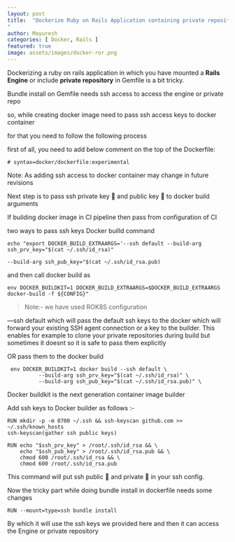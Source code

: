 ```yaml
---
layout: post
title:  "Dockerize Ruby on Rails Application containing private repository or mounted engine in it
"
author: Mayuresh
categories: [ Docker, Rails ]
featured: true
image: assets/images/docker-ror.png
---
```

Dockerizing a ruby on rails application in which you have mounted a **Rails Engine** or include **private repository** in Gemfile is a bit tricky.

Bundle install on Gemfile needs ssh access to access the engine or private repo

so, while creating docker image need to pass ssh access keys to docker container 

for that you need to follow the following process

first of all, you need to add below comment on the top of the Dockerfile:

```docker
# syntax=docker/dockerfile:experimental
```

Note: As adding ssh access to docker container may change in future revisions

Next step is to pass ssh  private key 🔑  and public key 🔑  to docker build arguments

If building docker image in CI pipeline then pass from configuration of CI 

two ways to pass ssh keys Docker builld command

```docker
echo "export DOCKER_BUILD_EXTRAARGS='--ssh default --build-arg ssh_prv_key="$(cat ~/.ssh/id_rsa)" 
																												 --build-arg ssh_pub_key="$(cat ~/.ssh/id_rsa.pub)
```

and then call docker build as

```docker
env DOCKER_BUILDKIT=1 DOCKER_BUILD_EXTRAARGS=$DOCKER_BUILD_EXTRAARGS docker-build -f ${CONFIG}"
```

> Note:- we have used ROK8S configuration
> 

—ssh default which will pass the default ssh keys to the docker which will forward your existing SSH agent connection or a key to the builder. This enables for example to clone your private repositories during build but sometimes it doesnt so it is safe to pass them explicitly

OR pass them to the docker build

```docker
 env DOCKER_BUILDKIT=1 docker build --ssh default \
          --build-arg ssh_prv_key="$(cat ~/.ssh/id_rsa)" \
          --build-arg ssh_pub_key="$(cat ~/.ssh/id_rsa.pub)" \
```

Docker buildkit is the next generation container image builder

Add ssh keys to Docker builder as follows :-

```docker
RUN mkdir -p -m 0700 ~/.ssh && ssh-keyscan github.com >> ~/.ssh/known_hosts
ssh-keyscan(gather ssh public keys)

RUN echo "$ssh_prv_key" > /root/.ssh/id_rsa && \
    echo "$ssh_pub_key" > /root/.ssh/id_rsa.pub && \
    chmod 600 /root/.ssh/id_rsa && \
    chmod 600 /root/.ssh/id_rsa.pub
```

This command will put ssh public 🔑 and private 🔑 in your ssh config.

Now the tricky part while doing bundle install in dockerfile needs some changes 

```docker
RUN --mount=type=ssh bundle install
```

By which it will use the ssh keys we provided here and then it can access the Engine or private repository

